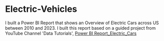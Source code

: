 # Electric-Vehicles
I built a Power BI Report that shows an Overview of Electric Cars across US between 2010 and 2023. I built this report based on a guided project from YouTube Channel 'Data Tutorials', [Power BI Report_Electric_Cars](https://www.youtube.com/watch?v=qjjt87YoOMg&amp;t=45s)
